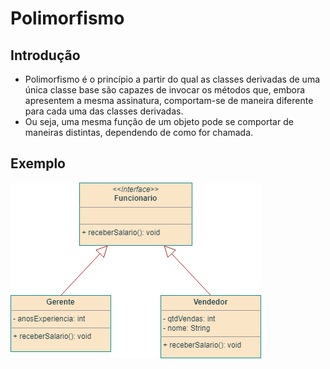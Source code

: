 # Polimorfismo

## Introdução

- Polimorfismo é o princípio a partir do qual as classes derivadas de uma única classe base são capazes de invocar os
  métodos que, embora apresentem a mesma assinatura, comportam-se de maneira diferente para cada uma das classes
  derivadas.
- Ou seja, uma mesma função de um objeto pode se comportar de maneiras distintas, dependendo de como for chamada.

## Exemplo

![Imagem](assets/exemplo.png)